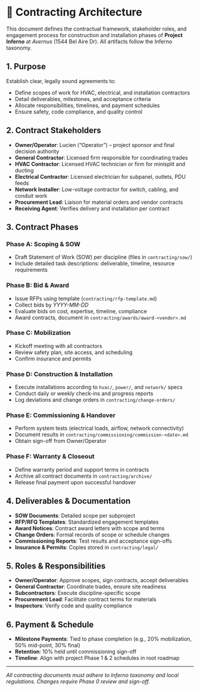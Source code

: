 # 📝 Contracting Architecture

This document defines the contractual framework, stakeholder roles, and engagement process for construction and installation phases of **Project Inferno** at *Avernus* (1544 Bel Aire Dr). All artifacts follow the Inferno taxonomy.

## 1. Purpose

Establish clear, legally sound agreements to:
- Define scopes of work for HVAC, electrical, and installation contractors
- Detail deliverables, milestones, and acceptance criteria
- Allocate responsibilities, timelines, and payment schedules
- Ensure safety, code compliance, and quality control

## 2. Contract Stakeholders

- **Owner/Operator**: Lucien (“Operator”) – project sponsor and final decision authority  
- **General Contractor**: Licensed firm responsible for coordinating trades  
- **HVAC Contractor**: Licensed HVAC technician or firm for minisplit and ducting  
- **Electrical Contractor**: Licensed electrician for subpanel, outlets, PDU feeds  
- **Network Installer**: Low-voltage contractor for switch, cabling, and conduit work  
- **Procurement Lead**: Liaison for material orders and vendor contracts  
- **Receiving Agent**: Verifies delivery and installation per contract

## 3. Contract Phases

### Phase A: Scoping & SOW
- Draft Statement of Work (SOW) per discipline (files in `contracting/sow/`)
- Include detailed task descriptions: deliverable, timeline, resource requirements  

### Phase B: Bid & Award
- Issue RFPs using template (`contracting/rfp-template.md`)
- Collect bids by *YYYY-MM-DD*
- Evaluate bids on cost, expertise, timeline, compliance  
- Award contracts, document in `contracting/awards/award-<vendor>.md`

### Phase C: Mobilization
- Kickoff meeting with all contractors
- Review safety plan, site access, and scheduling  
- Confirm insurance and permits  

### Phase D: Construction & Installation
- Execute installations according to `hvac/`, `power/`, and `network/` specs  
- Conduct daily or weekly check-ins and progress reports  
- Log deviations and change orders in `contracting/change-orders/`

### Phase E: Commissioning & Handover
- Perform system tests (electrical loads, airflow, network connectivity)  
- Document results in `contracting/commissioning/commission-<date>.md`  
- Obtain sign-off from Owner/Operator  

### Phase F: Warranty & Closeout
- Define warranty period and support terms in contracts  
- Archive all contract documents in `contracting/archive/`  
- Release final payment upon successful handover  

## 4. Deliverables & Documentation

- **SOW Documents**: Detailed scope per subproject  
- **RFP/RFQ Templates**: Standardized engagement templates  
- **Award Notices**: Contract award letters with scope and terms  
- **Change Orders**: Formal records of scope or schedule changes  
- **Commissioning Reports**: Test results and acceptance sign-offs  
- **Insurance & Permits**: Copies stored in `contracting/legal/`

## 5. Roles & Responsibilities

- **Owner/Operator**: Approve scopes, sign contracts, accept deliverables  
- **General Contractor**: Coordinate trades, ensure site readiness  
- **Subcontractors**: Execute discipline-specific scope  
- **Procurement Lead**: Facilitate contract terms for materials  
- **Inspectors**: Verify code and quality compliance  

## 6. Payment & Schedule

- **Milestone Payments**: Tied to phase completion (e.g., 20% mobilization, 50% mid-point, 30% final)  
- **Retention**: 10% held until commissioning sign-off  
- **Timeline**: Align with project Phase 1 & 2 schedules in root roadmap  

---

*All contracting documents must adhere to Inferno taxonomy and local regulations. Changes require Phase 0 review and sign-off.*

